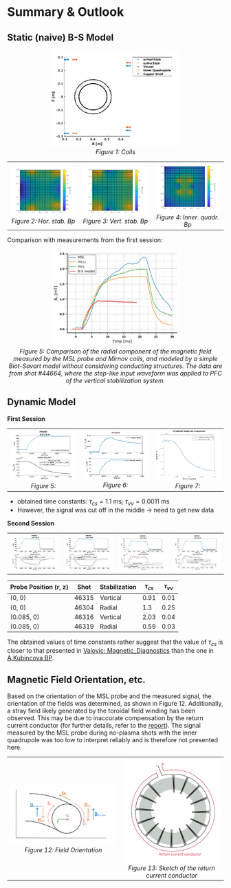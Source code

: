 # Summary & Outlook
## Static (naive) B-S Model

<p align="center">
  <img src="matlab/MagneticField/plots/BCcoils_setup.png" width="300"/> 
  <br/>
  <em>Figure 1: Coils</em>
</p>


<div align="center">
  <table>
    <tr>
      <td align="center">
        <img src="matlab/MagneticField/plots/Bcoils_less_detaiulsVessel/HorStab_Bpol.png" alt="Figure 3" width="200"><br>
        <em>Figure 2: Hor. stab. Bp</em>
      </td>
      <td align="center">
        <img src="matlab/MagneticField/plots/Bcoils_less_detaiulsVessel/VertStab_Bpol.png" alt="Figure 4" width="200"><br>
        <em>Figure 3: Vert. stab. Bp</em>
      </td>
      <td align="center">
        <img src="matlab/MagneticField/plots/Bcoils_less_detaiulsVessel/InnerQuadr_Bpol.png" alt="Figure 4" width="200"><br>
        <em>Figure 4: Inner. quadr. Bp</em>
      </td>
    </tr>
  </table>
</div>

Comparison with measurements from the first session:

<p align="center">
  <img src="Figs/plots/44664_vertical_stab_mc_MSL_BS.png" width="300"/> 
  <br/>
  <em>Figure 5: Comparison of the radial component of the magnetic field measured by the MSL probe and Mirnov coils, and modeled by a simple Biot-Savart model without considering conducting structures. The data are from shot #44664, where the step-like input waveform was applied to PFC of  the vertical stabilization system. </em>
</p>


## Dynamic Model
**First Session**
<div align="center">
  <table>
    <tr>
      <td align="center">
        <img src="matlab/StateSpace_Model/plots/SSmodel_44664.png" alt="Figure 5" width="200"><br>
        <em>Figure 5: </em>
      </td>
      <td align="center">
        <img src="matlab/StateSpace_Model/plots/SSmodel_intCurrents_44664.png" alt="Figure 6" width="200"><br>
        <em>Figure 6: </em>
      </td>
      <td align="center">
        <img src="matlab/StateSpace_Model/plots/SSmodel_44664_identification.png" alt="Figure 7" width="200"><br>
        <em>Figure 7: </em>
      </td>
    </tr>
  </table>
</div>

- obtained time constants: $\tau_{cs}=1.1$ ms; $\tau_{vv}=0.0011$ ms
- However, the signal was cut off in the middle -> need to get new data


**Second Session**
<div align="center">
  <table>
    <tr>
      <td align="center">
        <img src="matlab/StateSpace_Model/plots/session02/SSmodel_46315_vertStab.png" alt="Figure 5" width="200"><br>
        <em> </em>
      </td>
      <td align="center">
        <img src="matlab/StateSpace_Model/plots/session02/SSmodel_46316_vertStab.png" alt="Figure 6" width="200"><br>
        <em> </em>
      </td>
      <td align="center">
        <img src="matlab/StateSpace_Model/plots/session02/SSmodel_46304_horStab.png" alt="Figure 7" width="200"><br>
        <em> </em>
      </td>
      <td align="center">
        <img src="matlab/StateSpace_Model/plots/session02/SSmodel_46319_horStab.png" alt="Figure 7" width="200"><br>
        <em> </em>
      </td>
    </tr>
  </table>
</div>

| Probe Position (r, z) | Shot  | Stabilization | $\tau_{cs}$ | $\tau_{vv}$ |
|-----------------------|-------|----------------|--------------|--------------|
| (0, 0)                | 46315 | Vertical        | 0.91         | 0.01         |
| (0, 0)                | 46304 | Radial          | 1.3          | 0.25         |
| (0.085, 0)            | 46316 | Vertical        | 2.03         | 0.04         |
| (0.085, 0)            | 46319 | Radial          | 0.59         | 0.03         |

The obtained values of time constants rather suggest that the value of $\tau_{cs}$ is closer to that presented in [Valovic: Magnetic_Diagnostics](http://golem.fjfi.cvut.cz/wiki/Library/CASTOR/Valovic_Magnetic_Diagnostics_CZJP_88.pdf) than the one in [A.Kubincova BP](https://dspace.cvut.cz/bitstream/handle/10467/97036/F4-BP-2021-Kubincova-Adela-bp_fttf_21_kubincova.pdf?sequence=-1&isAllowed=y).  

## Magnetic Field Orientation, etc.
Based on the orientation of the MSL probe and the measured signal, the orientation of the fields was determined, as shown in Figure 12. Additionally, a stray field likely generated by the toroidal field winding has been observed. This may be due to inaccurate compensation by the return current conductor (for further details, refer to the [report](experiments/PRPL_report_Session02.pdf)). The signal measured by the MSL probe during no-plasma shots with the inner quadrupole was too low to interpret reliably and is therefore not presented here.
<div align="center">
  <table>
    <tr>
      <td align="center">
        <img src="Figs/draw/field_orientation_white.png" width="350"/> 
        <br/>
        <em>Figure 12: Field Orientation</em>
      </td>
      <td align="center">
        <img src="Figs/draw/Bt_return_current_conductor_white.png" width="250"/> 
        <br/>
        <em>Figure 13: Sketch of the return current conductor </em>
      </td>
    </tr>
  </table>
</div>



